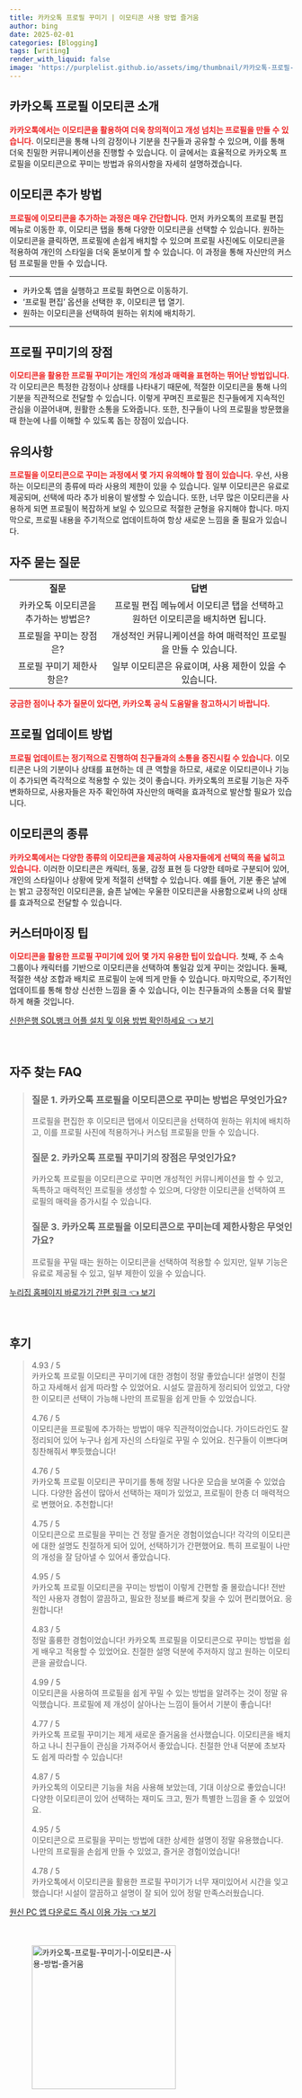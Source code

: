 ```yaml
---
title: 카카오톡 프로필 꾸미기 | 이모티콘 사용 방법 즐거움
author: bing
date: 2025-02-01
categories: [Blogging]
tags: [writing]
render_with_liquid: false
image: 'https://purplelist.github.io/assets/img/thumbnail/카카오톡-프로필-꾸미기-|-이모티콘-사용-방법-즐거움.webp'
---
```



<h2 id='카카오톡 프로필 이모티콘 소개'>카카오톡 프로필 이모티콘 소개</h2>

<p><b><span style="color: #ee2323;">카카오톡에서는 이모티콘을 활용하여 더욱 창의적이고 개성 넘치는 프로필을 만들 수 있습니다.</span></b> 이모티콘을 통해 나의 감정이나 기분을 친구들과 공유할 수 있으며, 이를 통해 더욱 친밀한 커뮤니케이션을 진행할 수 있습니다. 이 글에서는 효율적으로 카카오톡 프로필을 이모티콘으로 꾸미는 방법과 유의사항을 자세히 설명하겠습니다. </p>

<h2 id='이모티콘 추가 방법'>이모티콘 추가 방법</h2>

<p><b><span style="color: #ee2323;">프로필에 이모티콘을 추가하는 과정은 매우 간단합니다.</span></b> 먼저 카카오톡의 프로필 편집 메뉴로 이동한 후, 이모티콘 탭을 통해 다양한 이모티콘을 선택할 수 있습니다. 원하는 이모티콘을 클릭하면, 프로필에 손쉽게 배치할 수 있으며 프로필 사진에도 이모티콘을 적용하여 개인의 스타일을 더욱 돋보이게 할 수 있습니다. 이 과정을 통해 자신만의 커스텀 프로필을 만들 수 있습니다.</p>

<hr />

<ul>
    <li>카카오톡 앱을 실행하고 프로필 화면으로 이동하기.</li>
    <li>‘프로필 편집’ 옵션을 선택한 후, 이모티콘 탭 열기.</li>
    <li>원하는 이모티콘을 선택하여 원하는 위치에 배치하기.</li>
</ul>

<hr />

<h2 id='프로필 꾸미기의 장점'>프로필 꾸미기의 장점</h2>

<p><b><span style="color: #ee2323;">이모티콘을 활용한 프로필 꾸미기는 개인의 개성과 매력을 표현하는 뛰어난 방법입니다.</span></b> 각 이모티콘은 특정한 감정이나 상태를 나타내기 때문에, 적절한 이모티콘을 통해 나의 기분을 직관적으로 전달할 수 있습니다. 이렇게 꾸며진 프로필은 친구들에게 지속적인 관심을 이끌어내며, 원활한 소통을 도와줍니다. 또한, 친구들이 나의 프로필을 방문했을 때 한눈에 나를 이해할 수 있도록 돕는 장점이 있습니다.</p>

<h2 id='유의사항'>유의사항</h2>

<p><b><span style="color: #ee2323;">프로필을 이모티콘으로 꾸미는 과정에서 몇 가지 유의해야 할 점이 있습니다.</span></b> 우선, 사용하는 이모티콘의 종류에 따라 사용의 제한이 있을 수 있습니다. 일부 이모티콘은 유료로 제공되며, 선택에 따라 추가 비용이 발생할 수 있습니다. 또한, 너무 많은 이모티콘을 사용하게 되면 프로필이 복잡하게 보일 수 있으므로 적절한 균형을 유지해야 합니다. 마지막으로, 프로필 내용을 주기적으로 업데이트하여 항상 새로운 느낌을 줄 필요가 있습니다.</p>

<h2 id='자주 묻는 질문'>자주 묻는 질문</h2>

<table>
    <tr>
        <td style="text-align: center; height: 17px;"><b>질문</b></td>
        <td style="text-align: center; height: 17px;"><b>답변</b></td>
    </tr>
    <tr>
        <td style="text-align: center; height: 17px;">카카오톡 이모티콘을 추가하는 방법은?</td>
        <td style="text-align: center; height: 17px;">프로필 편집 메뉴에서 이모티콘 탭을 선택하고 원하던 이모티콘을 배치하면 됩니다.</td>
    </tr>
    <tr>
        <td style="text-align: center; height: 17px;">프로필을 꾸미는 장점은?</td>
        <td style="text-align: center; height: 17px;">개성적인 커뮤니케이션을 하여 매력적인 프로필을 만들 수 있습니다.</td>
    </tr>
    <tr>
        <td style="text-align: center; height: 17px;">프로필 꾸미기 제한사항은?</td>
        <td style="text-align: center; height: 17px;">일부 이모티콘은 유료이며, 사용 제한이 있을 수 있습니다.</td>
    </tr>
</table>

<p><b><span style="color: #ee2323;">궁금한 점이나 추가 질문이 있다면, 카카오톡 공식 도움말을 참고하시기 바랍니다.</span></b></p>

<h2 id='프로필 업데이트 방법'>프로필 업데이트 방법</h2>

<p><b><span style="color: #ee2323;">프로필 업데이트는 정기적으로 진행하여 친구들과의 소통을 증진시킬 수 있습니다.</span></b> 이모티콘은 나의 기분이나 상태를 표현하는 데 큰 역할을 하므로, 새로운 이모티콘이나 기능이 추가되면 즉각적으로 적용할 수 있는 것이 좋습니다. 카카오톡의 프로필 기능은 자주 변화하므로, 사용자들은 자주 확인하여 자신만의 매력을 효과적으로 발산할 필요가 있습니다.</p>

<h2 id='이모티콘의 종류'>이모티콘의 종류</h2>

<p><b><span style="color: #ee2323;">카카오톡에서는 다양한 종류의 이모티콘을 제공하여 사용자들에게 선택의 폭을 넓히고 있습니다.</span></b> 이러한 이모티콘은 캐릭터, 동물, 감정 표현 등 다양한 테마로 구분되어 있어, 개인의 스타일이나 상황에 맞게 적절히 선택할 수 있습니다. 예를 들어, 기분 좋은 날에는 밝고 긍정적인 이모티콘을, 슬픈 날에는 우울한 이모티콘을 사용함으로써 나의 상태를 효과적으로 전달할 수 있습니다.</p>

<h2 id='커스터마이징 팁'>커스터마이징 팁</h2>

<p><b><span style="color: #ee2323;">이모티콘을 활용한 프로필 꾸미기에 있어 몇 가지 유용한 팁이 있습니다.</span></b> 첫째, 주 소속 그룹이나 캐릭터를 기반으로 이모티콘을 선택하여 통일감 있게 꾸미는 것입니다. 둘째, 적절한 색상 조합과 배치로 프로필이 눈에 띄게 만들 수 있습니다. 마지막으로, 주기적인 업데이트를 통해 항상 신선한 느낌을 줄 수 있습니다, 이는 친구들과의 소통을 더욱 활발하게 해줄 것입니다.</p>


<p><a class="click-button" title="신한은행 SOL뱅크 어플 설치 및 이용 방법 확인하세요" href="https://purplelist.github.io/posts/%EC%8B%A0%ED%95%9C%EC%9D%80%ED%96%89-SOL%EB%B1%85%ED%81%AC-%EC%96%B4%ED%94%8C-%EC%84%A4%EC%B9%98-%EB%B0%8F-%EC%9D%B4%EC%9A%A9-%EB%B0%A9%EB%B2%95-%ED%99%95%EC%9D%B8%ED%95%98%EC%84%B8%EC%9A%94/" rel="dofollow">신한은행 SOL뱅크 어플 설치 및 이용 방법 확인하세요 👈 보기</a></p><br>
<h2 id='자주_찾는_FAQ'>자주 찾는 FAQ</h2>
<div itemscope="" itemtype="https://schema.org/FAQPage"> 
<blockquote> 
<div itemscope="" itemprop="mainEntity" itemtype="https://schema.org/Question"> 
<h3 itemprop="name">질문 1. 카카오톡 프로필을 이모티콘으로 꾸미는 방법은 무엇인가요?</h3> 
<div itemscope="" itemprop="acceptedAnswer" itemtype="https://schema.org/Answer"> 
<span itemprop="text"> 
<p>프로필을 편집한 후 이모티콘 탭에서 이모티콘을 선택하여 원하는 위치에 배치하고, 이를 프로필 사진에 적용하거나 커스텀 프로필을 만들 수 있습니다.</p> 
</span> 
</div> 
</div> 

<div itemscope="" itemprop="mainEntity" itemtype="https://schema.org/Question"> 
<h3 itemprop="name">질문 2. 카카오톡 프로필 꾸미기의 장점은 무엇인가요?</h3> 
<div itemscope="" itemprop="acceptedAnswer" itemtype="https://schema.org/Answer"> 
<span itemprop="text"> 
<p>카카오톡 프로필을 이모티콘으로 꾸미면 개성적인 커뮤니케이션을 할 수 있고, 독특하고 매력적인 프로필을 생성할 수 있으며, 다양한 이모티콘을 선택하여 프로필의 매력을 증가시킬 수 있습니다.</p> 
</span> 
</div> 
</div> 

<div itemscope="" itemprop="mainEntity" itemtype="https://schema.org/Question"> 
<h3 itemprop="name">질문 3. 카카오톡 프로필을 이모티콘으로 꾸미는데 제한사항은 무엇인가요?</h3> 
<div itemscope="" itemprop="acceptedAnswer" itemtype="https://schema.org/Answer"> 
<span itemprop="text"> 
<p>프로필을 꾸밀 때는 원하는 이모티콘을 선택하여 적용할 수 있지만, 일부 기능은 유료로 제공될 수 있고, 일부 제한이 있을 수 있습니다.</p> 
</span> 
</div> 
</div> 
</blockquote> 
</div>
<p><a class="click-button" title="누리집 홈페이지 바로가기 간편 링크" href="https://purplelist.github.io/posts/%EB%88%84%EB%A6%AC%EC%A7%91-%ED%99%88%ED%8E%98%EC%9D%B4%EC%A7%80-%EB%B0%94%EB%A1%9C%EA%B0%80%EA%B8%B0-%EA%B0%84%ED%8E%B8-%EB%A7%81%ED%81%AC/" rel="dofollow">누리집 홈페이지 바로가기 간편 링크 👈 보기</a></p><br>
<h2 id='후기'>후기</h2>
<div itemscope itemtype="https://schema.org/Product">
  <blockquote>
  <div itemprop="review" itemscope itemtype="https://schema.org/Review">
      <div itemprop="reviewRating" itemscope itemtype="https://schema.org/Rating"> <span itemprop="ratingValue">4.93</span> / <span itemprop="bestRating">5</span> </div>
      <span itemprop="reviewBody">카카오톡 프로필 이모티콘 꾸미기에 대한 경험이 정말 좋았습니다! 설명이 친절하고 자세해서 쉽게 따라할 수 있었어요. 시설도 깔끔하게 정리되어 있었고, 다양한 이모티콘 선택이 가능해 나만의 프로필을 쉽게 만들 수 있었습니다.</span>
  </div>
  <br>
  <div itemprop="review" itemscope itemtype="https://schema.org/Review">
      <div itemprop="reviewRating" itemscope itemtype="https://schema.org/Rating"> <span itemprop="ratingValue">4.76</span> / <span itemprop="bestRating">5</span> </div>
      <span itemprop="reviewBody">이모티콘을 프로필에 추가하는 방법이 매우 직관적이었습니다. 가이드라인도 잘 정리되어 있어 누구나 쉽게 자신의 스타일로 꾸밀 수 있어요. 친구들이 이쁘다며 칭찬해줘서 뿌듯했습니다!</span>
  </div>
  <br>
  <div itemprop="review" itemscope itemtype="https://schema.org/Review">
      <div itemprop="reviewRating" itemscope itemtype="https://schema.org/Rating"> <span itemprop="ratingValue">4.76</span> / <span itemprop="bestRating">5</span> </div>
      <span itemprop="reviewBody">카카오톡 프로필 이모티콘 꾸미기를 통해 정말 나다운 모습을 보여줄 수 있었습니다. 다양한 옵션이 많아서 선택하는 재미가 있었고, 프로필이 한층 더 매력적으로 변했어요. 추천합니다!</span>
  </div>
  <br>
  <div itemprop="review" itemscope itemtype="https://schema.org/Review">
      <div itemprop="reviewRating" itemscope itemtype="https://schema.org/Rating"> <span itemprop="ratingValue">4.75</span> / <span itemprop="bestRating">5</span> </div>
      <span itemprop="reviewBody">이모티콘으로 프로필을 꾸미는 건 정말 즐거운 경험이었습니다! 각각의 이모티콘에 대한 설명도 친절하게 되어 있어, 선택하기가 간편했어요. 특히 프로필이 나만의 개성을 잘 담아낼 수 있어서 좋았습니다.</span>
  </div>
  <br>
  <div itemprop="review" itemscope itemtype="https://schema.org/Review">
      <div itemprop="reviewRating" itemscope itemtype="https://schema.org/Rating"> <span itemprop="ratingValue">4.95</span> / <span itemprop="bestRating">5</span> </div>
      <span itemprop="reviewBody">카카오톡 프로필 이모티콘을 꾸미는 방법이 이렇게 간편할 줄 몰랐습니다! 전반적인 사용자 경험이 깔끔하고, 필요한 정보를 빠르게 찾을 수 있어 편리했어요. 응원합니다!</span>
  </div>
  <br>
  <div itemprop="review" itemscope itemtype="https://schema.org/Review">
      <div itemprop="reviewRating" itemscope itemtype="https://schema.org/Rating"> <span itemprop="ratingValue">4.83</span> / <span itemprop="bestRating">5</span> </div>
      <span itemprop="reviewBody">정말 훌륭한 경험이었습니다! 카카오톡 프로필을 이모티콘으로 꾸미는 방법을 쉽게 배우고 적용할 수 있었어요. 친절한 설명 덕분에 주저하지 않고 원하는 이모티콘을 골랐습니다.</span>
  </div>
  <br>
  <div itemprop="review" itemscope itemtype="https://schema.org/Review">
      <div itemprop="reviewRating" itemscope itemtype="https://schema.org/Rating"> <span itemprop="ratingValue">4.99</span> / <span itemprop="bestRating">5</span> </div>
      <span itemprop="reviewBody">이모티콘을 사용하여 프로필을 쉽게 꾸밀 수 있는 방법을 알려주는 것이 정말 유익했습니다. 프로필에 제 개성이 살아나는 느낌이 들어서 기분이 좋습니다!</span>
  </div>
  <br>
  <div itemprop="review" itemscope itemtype="https://schema.org/Review">
      <div itemprop="reviewRating" itemscope itemtype="https://schema.org/Rating"> <span itemprop="ratingValue">4.77</span> / <span itemprop="bestRating">5</span> </div>
      <span itemprop="reviewBody">카카오톡 프로필 꾸미기는 제게 새로운 즐거움을 선사했습니다. 이모티콘을 배치하고 나니 친구들이 관심을 가져주어서 좋았습니다. 친절한 안내 덕분에 초보자도 쉽게 따라할 수 있습니다!</span>
  </div>
  <br>
  <div itemprop="review" itemscope itemtype="https://schema.org/Review">
      <div itemprop="reviewRating" itemscope itemtype="https://schema.org/Rating"> <span itemprop="ratingValue">4.87</span> / <span itemprop="bestRating">5</span> </div>
      <span itemprop="reviewBody">카카오톡의 이모티콘 기능을 처음 사용해 보았는데, 기대 이상으로 좋았습니다! 다양한 이모티콘이 있어 선택하는 재미도 크고, 뭔가 특별한 느낌을 줄 수 있었어요.</span>
  </div>
  <br>
  <div itemprop="review" itemscope itemtype="https://schema.org/Review">
      <div itemprop="reviewRating" itemscope itemtype="https://schema.org/Rating"> <span itemprop="ratingValue">4.95</span> / <span itemprop="bestRating">5</span> </div>
      <span itemprop="reviewBody">이모티콘으로 프로필을 꾸미는 방법에 대한 상세한 설명이 정말 유용했습니다. 나만의 프로필을 손쉽게 만들 수 있었고, 즐거운 경험이었습니다!</span>
  </div>
  <br>
  <div itemprop="review" itemscope itemtype="https://schema.org/Review">
      <div itemprop="reviewRating" itemscope itemtype="https://schema.org/Rating"> <span itemprop="ratingValue">4.78</span> / <span itemprop="bestRating">5</span> </div>
      <span itemprop="reviewBody">카카오톡에서 이모티콘을 활용한 프로필 꾸미기가 너무 재미있어서 시간을 잊고 했습니다! 시설이 깔끔하고 설명이 잘 되어 있어 정말 만족스러웠습니다.</span>
  </div>
  </blockquote>
</div>
<p><a class="click-button" title="원신 PC 앱 다운로드 즉시 이용 가능" href="https://purplelist.github.io/posts/%EC%9B%90%EC%8B%A0-PC-%EC%95%B1-%EB%8B%A4%EC%9A%B4%EB%A1%9C%EB%93%9C-%EC%A6%89%EC%8B%9C-%EC%9D%B4%EC%9A%A9-%EA%B0%80%EB%8A%A5/" rel="dofollow">원신 PC 앱 다운로드 즉시 이용 가능 👈 보기</a></p><br>
<figure class="image"><img src="https://purplelist.github.io/assets/img/thumbnail/카카오톡-프로필-꾸미기-|-이모티콘-사용-방법-즐거움.webp" alt="카카오톡-프로필-꾸미기-|-이모티콘-사용-방법-즐거움" width="256" height="256"></figure>